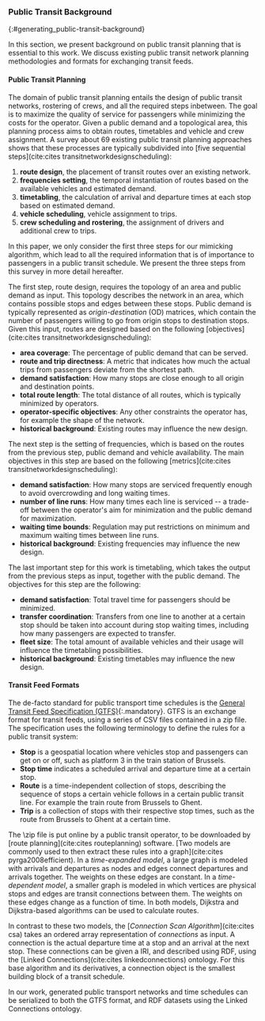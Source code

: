 ### Public Transit Background
{:#generating_public-transit-background}

In this section, we present background on public transit planning that is essential to this work.
We discuss existing public transit network planning methodologies
and formats for exchanging transit feeds.

#### Public Transit Planning

The domain of public transit planning entails the design of public transit networks,
rostering of crews, and all the required steps inbetween.
The goal is to maximize the quality of service for passengers while minimizing the costs for the operator.
Given a public demand and a topological area, this planning process aims to obtain routes, timetables and vehicle and crew assignment.
A survey about 69 existing public transit planning approaches
shows that these processes are typically subdivided into [five sequential steps](cite:cites transitnetworkdesignscheduling):

1. **route design**, the placement of transit routes over an existing network.
2. **frequencies setting**, the temporal instantiation of routes based on the available vehicles and estimated demand.
3. **timetabling**, the calculation of arrival and departure times at each stop based on estimated demand.
4. **vehicle scheduling**, vehicle assignment to trips.
5. **crew scheduling and rostering**, the assignment of drivers and additional crew to trips.

In this paper, we only consider the first three steps for our mimicking algorithm,
which lead to all the required information
that is of importance to passengers in a public transit schedule.
We present the three steps from this survey in more detail hereafter.

The first step, route design, requires the topology of an area and public demand as input.
This topology describes the network in an area, which contains possible stops and edges between these stops.
Public demand is typically represented as *origin-destination* (OD) matrices,
which contain the number of passengers willing to go from origin stops to destination stops.
Given this input, routes are designed based on the following [objectives](cite:cites transitnetworkdesignscheduling):

* **area coverage**: The percentage of public demand that can be served.
* **route and trip directness**: A metric that indicates how much the actual trips from passengers deviate from the shortest path.
* **demand satisfaction**: How many stops are close enough to all origin and destination points.
* **total route length**: The total distance of all routes, which is typically minimized by operators.
* **operator-specific objectives**: Any other constraints the operator has, for example the shape of the network.
* **historical background**: Existing routes may influence the new design.

The next step is the setting of frequencies, which is based on the routes from the previous step, public demand and vehicle availability.
The main objectives in this step are based on the following [metrics](cite:cites transitnetworkdesignscheduling):

* **demand satisfaction**: How many stops are serviced frequently enough to avoid overcrowding and long waiting times.
* **number of line runs**: How many times each line is serviced -- a trade-off between the operator's aim for minimization and the public demand for maximization.
* **waiting time bounds**: Regulation may put restrictions on minimum and maximum waiting times between line runs.
* **historical background**: Existing frequencies may influence the new design.

The last important step for this work is timetabling, which takes the output from the previous steps as input, together with the public demand.
The objectives for this step are the following:

* **demand satisfaction**: Total travel time for passengers should be minimized.
* **transfer coordination**: Transfers from one line to another at a certain stop should be taken into account during stop waiting times, including how many passengers are expected to transfer.
* **fleet size**: The total amount of available vehicles and their usage will influence the timetabling possibilities.
* **historical background**: Existing timetables may influence the new design.

#### Transit Feed Formats

The de-facto standard for public transport time schedules is
the [General Transit Feed Specification (GTFS)](https://developers.google.com/transit/gtfs/){:.mandatory}.
GTFS is an exchange format for transit feeds, using a series of CSV files contained in a zip file.
The specification uses the following terminology to define the rules for a public transit system:

* **Stop** is a geospatial location where vehicles stop and passengers can get on or off, such as platform 3 in the train station of Brussels.
* **Stop time** indicates a scheduled arrival and departure time at a certain stop.
* **Route** is a time-independent collection of stops, describing the sequence of stops a certain vehicle follows in a certain public transit line. For example the train route from Brussels to Ghent.
* **Trip** is a collection of stops with their respective stop times, such as the route from Brussels to Ghent at a certain time.

The \zip file is put online by a public transit operator, to be downloaded by [route planning](cite:cites routeplanning) software.
[Two models are commonly used to then extract these rules into a graph](cite:cites pyrga2008efficient).
In a *time-expanded model*, a large graph is modeled with arrivals and departures as nodes and edges connect departures and arrivals together.
The weights on these edges are constant.
In a *time-dependent model*, a smaller graph is modeled in which vertices are physical stops and edges are transit connections between them.
The weights on these edges change as a function of time.
In both models, Dijkstra and Dijkstra-based algorithms can be used to calculate routes.

In contrast to these two models, the [*Connection Scan Algorithm*](cite:cites csa)
takes an ordered array representation of *connections* as input.
A connection is the actual departure time at a stop and an arrival at the next stop.
These connections can be given a IRI, and described using RDF, using the [Linked Connections](cite:cites linkedconnections) ontology.
For this base algorithm and its derivatives, a connection object is the smallest building block of a transit schedule.

In our work, generated public transport networks and time schedules
can be serialized to both the GTFS format, and RDF datasets using the Linked Connections ontology.
